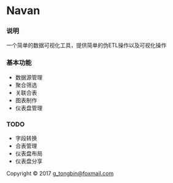 #  Navan

### 说明
一个简单的数据可视化工具，提供简单的伪ETL操作以及可视化操作

### 基本功能

* 数据源管理
* 聚合筛选
* 关联合表
* 图表制作
* 仪表盘管理

### TODO

* 字段转换
* 合表管理
* 仪表盘布局
* 仪表盘分享

Copyright © 2017 [g_tongbin@foxmail.com](mailto:g_tongbin@foxmail.com)